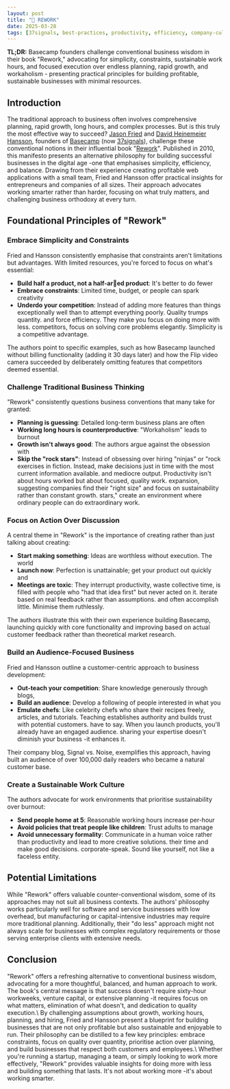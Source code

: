 ```yaml
---
layout: post
title: "🔨 REWORK"
date: 2025-03-28
tags: [37signals, best-practices, productivity, efficiency, company-culture, remote-work, minimal, business-value]
---
```


**TL;DR:** Basecamp founders challenge conventional business wisdom in their book "Rework," advocating for simplicity, constraints, sustainable work hours, and focused execution over endless planning, rapid growth, and workaholism - presenting practical principles for building profitable, sustainable businesses with minimal resources.
<!--more-->

## Introduction

The traditional approach to business often involves comprehensive planning, rapid growth, long hours, and complex processes. But is this truly the most effective way to succeed? [Jason Fried](https://world.hey.com/jason) and [David Heinemeier Hansson](https://world.hey.com/david), founders of [Basecamp](https://en.wikipedia.org/w/index.php?title=Basecamp_(company)&redirect=no) (now [37signals](https://en.wikipedia.org/wiki/37signals)), challenge these conventional notions in their influential book "[Rework](https://basecamp.com/books/rework)". Published in 2010, this manifesto presents an alternative philosophy for building successful businesses in the digital age -one that emphasises simplicity, efficiency, and balance. Drawing from their experience creating profitable web applications with a small team, Fried and Hansson offer practical insights for entrepreneurs and companies of all sizes. Their approach advocates working smarter rather than harder, focusing on what truly matters, and challenging business orthodoxy at every turn.

## Foundational Principles of "Rework"

### Embrace Simplicity and Constraints

Fried and Hansson consistently emphasise that constraints aren't limitations but advantages. With limited resources, you're forced to focus on what's essential:

- **Build half a product, not a half-ar🤬ed product**: It's better to do fewer
- **Embrace constraints**: Limited time, budget, or people can spark creativity
- **Underdo your competition**: Instead of adding more features than
  things exceptionally well than to attempt everything poorly. Quality trumps   quantity.   and force efficiency. They make you focus on doing more with less.   competitors, focus on solving core problems elegantly. Simplicity is a   competitive advantage.

The authors point to specific examples, such as how Basecamp launched without billing functionality (adding it 30 days later) and how the Flip video camera succeeded by deliberately omitting features that competitors deemed essential.

### Challenge Traditional Business Thinking

"Rework" consistently questions business conventions that many take for granted:

- **Planning is guessing**: Detailed long-term business plans are often
- **Working long hours is counterproductive**: "Workaholism" leads to burnout
- **Growth isn't always good**: The authors argue against the obsession with
- **Skip the "rock stars"**: Instead of obsessing over hiring "ninjas" or "rock
  exercises in fiction. Instead, make decisions just in time with the most   current information available.   and mediocre output. Productivity isn't about hours worked but about focused,   quality work.   expansion, suggesting companies find their "right size" and focus on   sustainability rather than constant growth.   stars," create an environment where ordinary people can do extraordinary work.

### Focus on Action Over Discussion

A central theme in "Rework" is the importance of creating rather than just talking about creating:

- **Start making something**: Ideas are worthless without execution. The world
- **Launch now**: Perfection is unattainable; get your product out quickly and
- **Meetings are toxic**: They interrupt productivity, waste collective time,
  is filled with people who "had that idea first" but never acted on it.   iterate based on real feedback rather than assumptions.   and often accomplish little. Minimise them ruthlessly.

The authors illustrate this with their own experience building Basecamp, launching quickly with core functionality and improving based on actual customer feedback rather than theoretical market research.

### Build an Audience-Focused Business

Fried and Hansson outline a customer-centric approach to business development:

- **Out-teach your competition**: Share knowledge generously through blogs,
- **Build an audience**: Develop a following of people interested in what you
- **Emulate chefs**: Like celebrity chefs who share their recipes freely,
  articles, and tutorials. Teaching establishes authority and builds trust with   potential customers.   have to say. When you launch products, you'll already have an engaged   audience.   sharing your expertise doesn't diminish your business -it enhances it.

Their company blog, Signal vs. Noise, exemplifies this approach, having built an audience of over 100,000 daily readers who became a natural customer base.

### Create a Sustainable Work Culture

The authors advocate for work environments that prioritise sustainability over burnout:

- **Send people home at 5**: Reasonable working hours increase per-hour
- **Avoid policies that treat people like children**: Trust adults to manage
- **Avoid unnecessary formality**: Communicate in a human voice rather than
  productivity and lead to more creative solutions.   their time and make good decisions.   corporate-speak. Sound like yourself, not like a faceless entity.

## Potential Limitations

While "Rework" offers valuable counter-conventional wisdom, some of its approaches may not suit all business contexts. The authors' philosophy works particularly well for software and service businesses with low overhead, but manufacturing or capital-intensive industries may require more traditional planning. Additionally, their "do less" approach might not always scale for businesses with complex regulatory requirements or those serving enterprise clients with extensive needs.

## Conclusion

"Rework" offers a refreshing alternative to conventional business wisdom, advocating for a more thoughtful, balanced, and human approach to work. The book's central message is that success doesn't require sixty-hour workweeks, venture capital, or extensive planning -it requires focus on what matters, elimination of what doesn't, and dedication to quality execution.\ By challenging assumptions about growth, working hours, planning, and hiring, Fried and Hansson present a blueprint for building businesses that are not only profitable but also sustainable and enjoyable to run. Their philosophy can be distilled to a few key principles: embrace constraints, focus on quality over quantity, prioritise action over planning, and build businesses that respect both customers and employees.\ Whether you're running a startup, managing a team, or simply looking to work more effectively, "Rework" provides valuable insights for doing more with less and building something that lasts. It's not about working more -it's about working smarter.
